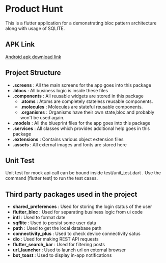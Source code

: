 # Product Hunt  
  
This is a flutter application for a demonstrating bloc pattern architecture along with usage of SQLITE.  

## APK Link 
[Android apk download link](https://drive.google.com/file/d/1LXxTMXHN1ysdNi83PD2O7QedUN5X2XP1/view?usp=sharing)


   
## Project Structure  
  
- **.screens** : All the main screens for the app goes into this package  
- **.blocs** : All business logic is inside these files 
- **.components** : All reusable widgets are stored in this package  
  - **.atoms** : Atoms are completely stateless reusable components.  
  - **.molecules** : Molecules are stateful reusable components.  
  - **.organisms** : Organisms have their own state,bloc and probably won't be used again.  
- **.models** : All the blueprint files for the app goes into this package  
- **.services** : All classes which provides additional help goes in this package  
- **.extensions** : Contains various object extension files  
- **.assets** : All external images and fonts are stored here 

## Unit Test
Unit test for mock api call can be bound inside test/unit_test.dart .
Use the command [flutter test] to run the test cases.
  
## Third party packages used in the project  
  
- **shared_preferences** : Used for storing the login status of the user  
- **flutter_bloc** : Used for separating business logic from ui code
- **intl** : Used to format date
- **sqflite** : Used to persist some user data
- **path** : Used to get the local database path
- **connectivity_plus** : Used to check device connectivity satus
- **dio** : Used for making REST API requests
- **flutter_search_bar** : Used for filtering posts
- **url_launcher** : Used to launch url on external browser
- **bot_toast** : Used to display in-app notifications